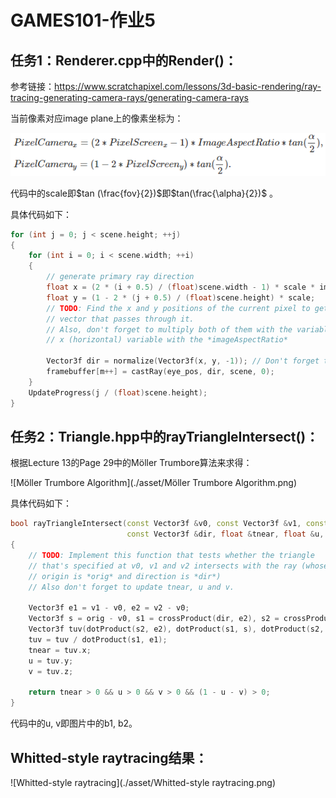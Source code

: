 # GAMES101-作业5

## 任务1：Renderer.cpp中的Render()：

参考链接：https://www.scratchapixel.com/lessons/3d-basic-rendering/ray-tracing-generating-camera-rays/generating-camera-rays

当前像素对应image plane上的像素坐标为：

![成像平面对应的像素的坐标计算公式](./asset/成像平面对应的像素的坐标计算公式.png)

代码中的scale即$tan (\frac{fov}{2})$即$tan(\frac{\alpha}{2})$ 。

具体代码如下：

```cpp
for (int j = 0; j < scene.height; ++j)
{
    for (int i = 0; i < scene.width; ++i)
    {
        // generate primary ray direction
        float x = (2 * (i + 0.5) / (float)scene.width - 1) * scale * imageAspectRatio;
        float y = (1 - 2 * (j + 0.5) / (float)scene.height) * scale;
        // TODO: Find the x and y positions of the current pixel to get the direction
        // vector that passes through it.
        // Also, don't forget to multiply both of them with the variable *scale*, and
        // x (horizontal) variable with the *imageAspectRatio*

        Vector3f dir = normalize(Vector3f(x, y, -1)); // Don't forget to normalize this direction!
        framebuffer[m++] = castRay(eye_pos, dir, scene, 0);
    }
    UpdateProgress(j / (float)scene.height);
}
```



## 任务2：Triangle.hpp中的rayTriangleIntersect()：

根据Lecture 13的Page 29中的Möller Trumbore算法来求得：

![Möller Trumbore Algorithm](./asset/Möller Trumbore Algorithm.png)

具体代码如下：

```cpp
bool rayTriangleIntersect(const Vector3f &v0, const Vector3f &v1, const Vector3f &v2, const Vector3f &orig,
                          const Vector3f &dir, float &tnear, float &u, float &v)
{
    // TODO: Implement this function that tests whether the triangle
    // that's specified at v0, v1 and v2 intersects with the ray (whose
    // origin is *orig* and direction is *dir*)
    // Also don't forget to update tnear, u and v.

    Vector3f e1 = v1 - v0, e2 = v2 - v0;
    Vector3f s = orig - v0, s1 = crossProduct(dir, e2), s2 = crossProduct(s, e1);
    Vector3f tuv(dotProduct(s2, e2), dotProduct(s1, s), dotProduct(s2, dir));
    tuv = tuv / dotProduct(s1, e1);
    tnear = tuv.x;
    u = tuv.y;
    v = tuv.z;

    return tnear > 0 && u > 0 && v > 0 && (1 - u - v) > 0;
}
```

代码中的u, v即图片中的b1, b2。

## Whitted-style raytracing结果：

![Whitted-style raytracing](./asset/Whitted-style raytracing.png)

